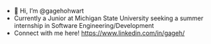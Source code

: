 - 👋 Hi, I’m @gagehohwart
- Currently a Junior at Michigan State University seeking a summer internship in Software Engineering/Development
- Connect with me here!
  https://www.linkedin.com/in/gageh/

